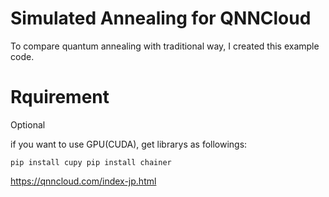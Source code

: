 # Simulated Annealing for QNNCloud

To compare quantum annealing with traditional way, I created this example code.

# Rquirement

Optional

if you want to use GPU(CUDA), get librarys as followings:

`pip install cupy
pip install chainer`

https://qnncloud.com/index-jp.html

##
